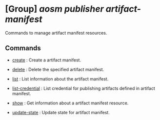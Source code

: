 # [Group] _aosm publisher artifact-manifest_

Commands to manage artifact manifest resources.

## Commands

- [create](/Commands/aosm/publisher/artifact-manifest/_create.md)
: Create a artifact manifest.

- [delete](/Commands/aosm/publisher/artifact-manifest/_delete.md)
: Delete the specified artifact manifest.

- [list](/Commands/aosm/publisher/artifact-manifest/_list.md)
: List information about the artifact manifest.

- [list-credential](/Commands/aosm/publisher/artifact-manifest/_list-credential.md)
: List credential for publishing artifacts defined in artifact manifest.

- [show](/Commands/aosm/publisher/artifact-manifest/_show.md)
: Get information about a artifact manifest resource.

- [update-state](/Commands/aosm/publisher/artifact-manifest/_update-state.md)
: Update state for artifact manifest.
